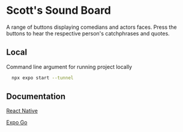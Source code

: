 
# Scott's Sound Board

A range of buttons displaying comedians and actors faces. Press the buttons to hear the respective person's catchphrases and quotes.


## Local

Command line argument for running project locally

```bash
  npx expo start --tunnel
```

## Documentation

[React Native](https://reactnative.dev/docs/getting-started)

[Expo Go](https://docs.expo.dev/)


